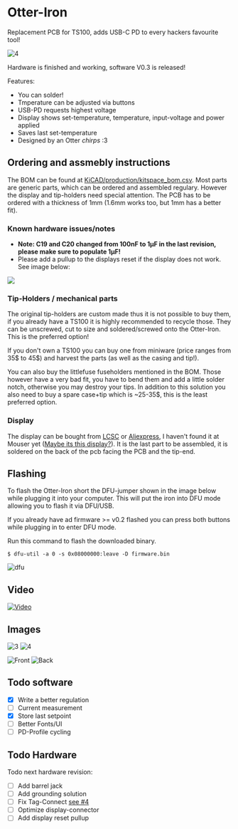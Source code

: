 # Otter-Iron

Replacement PCB for TS100, adds USB-C PD to every hackers favourite tool!

![4](images/4.jpg)

Hardware is finished and working, software V0.3 is released!

Features:
 - You can solder!
 - Tmperature can be adjusted via buttons
 - USB-PD requests highest voltage
 - Display shows set-temperature, temperature, input-voltage and power applied
 - Saves last set-temperature
 - Designed by an Otter *chirps* :3

## Ordering and assmebly instructions

The BOM can be found at [KiCAD/production/kitspace_bom.csv](KiCAD/production/kitspace_bom.csv). Most parts are generic parts, which can be ordered and assembled regulary. However the display and tip-holders need special attention. The PCB has to be ordered with a thickness of 1mm (1.6mm works too, but 1mm has a better fit).

### Known hardware issues/notes

 * **Note: C19 and C20 changed from 100nF to 1µF in the last revision, please make sure to populate 1µF!**
 * Please add a pullup to the displays reset if the display does not work. See image below:
 
 ![](images/pullup.png)

### Tip-Holders / mechanical parts

The original tip-holders are custom made thus it is not possible to buy them, if you already have a TS100 it is highly recommended to recycle those. They can be unscrewed, cut to size and soldered/screwed onto the Otter-Iron. This is the preferred option!

If you don't own a TS100 you can buy one from miniware (price ranges from 35$ to 45$) and harvest the parts (as well as the casing and tip!).

You can also buy the littlefuse fuseholders mentioned in the BOM. Those however have a very bad fit, you have to bend them and add a little solder notch, otherwise you may destroy your tips. In addition to this solution you also need to buy a spare case+tip which is ~25-35$, this is the least preferred option.

### Display

The display can be bought from [LCSC](https://lcsc.com/product-detail/OLED-Displays-Modules_UG-Univision-Semicon-UG-9616TSWCG02_C88335.html) or [Aliexpress](https://de.aliexpress.com/item/32808645444.html), I haven't found it at Mouser yet ([Maybe its this display?](https://www.mouser.de/ProductDetail/ELECTRONIC-ASSEMBLY/EA-W096016-XALW?qs=f9yNj16SXrJLTMk24BHqcA%3D%3D)). It is the last part to be assembled, it is soldered on the back of the pcb facing the PCB and the tip-end. 

## Flashing

To flash the Otter-Iron short the DFU-jumper shown in the image below while plugging it into your computer. This will put the iron into DFU mode allowing you to flash it via DFU/USB. 

If you already have ad firmware >= v0.2 flashed you can press both buttons while plugging in to enter DFU mode.

Run this command to flash the downloaded binary.

    $ dfu-util -a 0 -s 0x08000000:leave -D firmware.bin

![dfu](images/dfu.png)

## Video

[![Video](images/thumb.jpg)](https://twitter.com/JanHenrikH/status/1208867279540232192)

## Images


![3](images/3.jpg)
![4](images/4.jpg)

![Front](images/front.png)
![Back](images/back.png)

## Todo software

 - [x] Write a better regulation
 - [ ] Current measurement
 - [x] Store last setpoint
 - [ ] Better Fonts/UI
 - [ ] PD-Profile cycling
 
## Todo Hardware

Todo next hardware revision:
 - [ ] Add barrel jack
 - [ ] Add grounding solution
 - [ ] Fix Tag-Connect [see #4](https://github.com/Jan--Henrik/Otter-Iron/issues/4)
 - [ ] Optimize display-connector
 - [ ] Add display reset pullup
